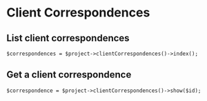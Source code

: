 # Client Correspondences

## List client correspondences

```
$correspondences = $project->clientCorrespondences()->index();
```

## Get a client correspondence

```
$correspondence = $project->clientCorrespondences()->show($id);
```
